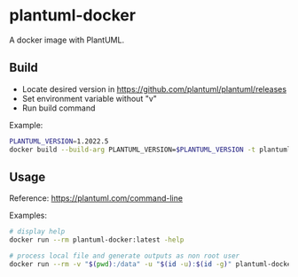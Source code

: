 # plantuml-docker

A docker image with PlantUML.

## Build

- Locate desired version in https://github.com/plantuml/plantuml/releases
- Set environment variable without "v"
- Run build command

Example:
```sh
PLANTUML_VERSION=1.2022.5
docker build --build-arg PLANTUML_VERSION=$PLANTUML_VERSION -t plantuml-docker:latest -t plantuml-docker:v$PLANTUML_VERSION .
```

## Usage

Reference: https://plantuml.com/command-line

Examples:

```sh
# display help
docker run --rm plantuml-docker:latest -help

# process local file and generate outputs as non root user
docker run --rm -v "$(pwd):/data" -u "$(id -u):$(id -g)" plantuml-docker:latest -tpng /data/file.puml
```
